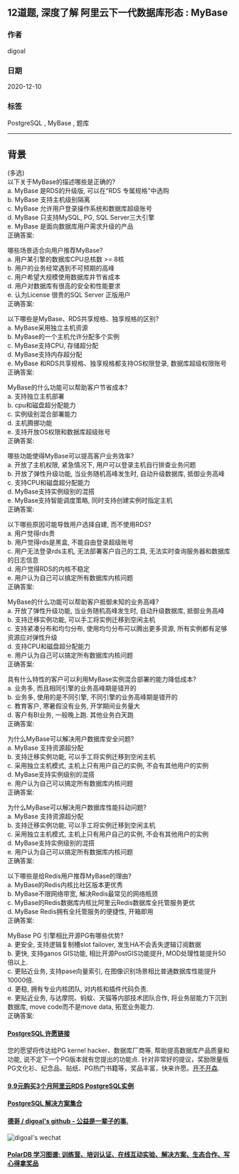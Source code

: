 ## 12道题, 深度了解 阿里云下一代数据库形态 : MyBase  
  
### 作者  
digoal  
  
### 日期  
2020-12-10   
  
### 标签  
PostgreSQL , MyBase , 题库   
  
----  
  
## 背景  
(多选)  
以下关于MyBase的描述哪些是正确的?   
a. MyBase 是RDS的升级版, 可以在“RDS 专属规格”中选购  
b. MyBase 支持主机级别隔离  
c. MyBase 允许用户登录操作系统和数据库超级账号  
d. MyBase 只支持MySQL, PG, SQL Server三大引擎  
e. MyBase 是面向数据库用户需求升级的产品  
正确答案:   
  
哪些场景适合向用户推荐MyBase?   
a. 用户某引擎的数据库CPU总核数 >= 8核  
b. 用户的业务经常遇到不可预期的高峰  
c. 用户希望大规模使用数据库并节省成本  
d. 用户对数据库有很高的安全和性能要求  
e. 认为License 很贵的SQL Server 正版用户  
正确答案:   
  
以下哪些是MyBase、RDS共享规格、独享规格的区别?   
a. MyBase采用独立主机资源  
b. MyBase的一个主机允许分配多个实例  
c. MyBase支持CPU, 存储超分配  
d. MyBase支持内存超分配  
e. MyBase 和RDS共享规格、独享规格都支持OS权限登录, 数据库超级权限账号  
正确答案:   
  
MyBase的什么功能可以帮助客户节省成本?   
a. 支持独立主机部署  
b. cpu和磁盘超分配能力  
c. 实例级别混合部署能力  
d. 主机腾挪功能  
e. 支持开放OS权限和数据库超级账号  
正确答案:   
  
哪些功能使得MyBase可以提高客户业务效率?   
a. 开放了主机权限, 紧急情况下, 用户可以登录主机自行排查业务问题  
b. 开放了弹性升级功能, 当业务随机高峰发生时, 自动升级数据库, 抵御业务高峰  
c. 支持CPU和磁盘超分配能力  
d. MyBase支持实例级别的混搭  
e. MyBase支持智能调度策略, 同时支持创建实例时指定主机  
正确答案:   
  
以下哪些原因可能导致用户选择自建, 而不使用RDS?   
a. 用户觉得rds贵  
b. 用户觉得rds是黑盒, 不能自由登录超级账号  
c. 用户无法登录rds主机, 无法部署客户自己的工具, 无法实时查询服务器和数据库的日志信息  
d. 用户觉得RDS的内核不稳定  
e. 用户认为自己可以搞定所有数据库内核问题  
正确答案:   
  
MyBase的什么功能可以帮助客户抵御未知的业务高峰?   
a. 开放了弹性升级功能, 当业务随机高峰发生时, 自动升级数据库, 抵御业务高峰  
b. 支持迁移实例功能, 可以手工将实例迁移到空闲主机  
c. 支持紧凑分布和均匀分布, 使用均匀分布可以腾出更多资源, 所有实例都有足够资源应对弹性升级  
d. 支持CPU和磁盘超分配能力  
e. 用户认为自己可以搞定所有数据库内核问题  
正确答案:   
  
具有什么特性的客户可以利用MyBase实例混合部署的能力降低成本?    
a. 业务多, 而且相同引擎的业务高峰期是错开的  
b. 业务多, 使用的是不同引擎, 不同引擎的业务高峰期是错开的  
c. 教育客户, 寒暑假没有业务, 开学期间业务量大  
d. 客户有BI业务, 一般晚上跑. 其他业务白天跑   
正确答案:   
  
为什么MyBase可以解决用户数据库安全问题?   
a. MyBase 支持资源超分配  
b. 支持迁移实例功能, 可以手工将实例迁移到空闲主机  
c. 采用独立主机模式, 主机上只有用户自己的实例, 不会有其他用户的实例  
d. MyBase支持实例级别的混搭  
e. 用户认为自己可以搞定所有数据库内核问题  
正确答案:   
  
为什么MyBase可以解决用户数据库性能抖动问题?   
a. MyBase 支持资源超分配  
b. 支持迁移实例功能, 可以手工将实例迁移到空闲主机  
c. 采用独立主机模式, 主机上只有用户自己的实例, 不会有其他用户的实例  
d. MyBase支持实例级别的混搭  
e. 用户认为自己可以搞定所有数据库内核问题  
正确答案:   
  
以下哪些是给Redis用户推荐MyBase的理由?  
a. MyBase的Redis内核比社区版本更优秀  
b. MyBase不限网络带宽, 解决Redis最常见的网络瓶颈  
c. MyBase的Redis数据库内核比阿里云Redis数据库全托管服务更优  
d. MyBase Redis拥有全托管服务的便捷性, 开箱即用  
正确答案:   
  
MyBase PG 引擎相比开源PG有哪些优势?  
a. 更安全, 支持逻辑复制槽slot failover, 发生HA不会丢失逻辑订阅数据  
b. 更快, 支持ganos GIS功能, 相比开源PostGIS功能提升, MOD处理性能提升50倍以上.   
c. 更贴近业务, 支持pase向量索引, 在图像识别场景相比普通数据库性能提升10000倍.  
d. 更稳, 拥有专业内核团队, 对内核和插件代码负责.   
e. 更贴近业务, 与达摩院、蚂蚁、天猫等内部技术团队合作, 将业务层能力下沉到数据库, move code而不是move data, 拓宽业务能力.   
正确答案:   
  
  
  
#### [PostgreSQL 许愿链接](https://github.com/digoal/blog/issues/76 "269ac3d1c492e938c0191101c7238216")
您的愿望将传达给PG kernel hacker、数据库厂商等, 帮助提高数据库产品质量和功能, 说不定下一个PG版本就有您提出的功能点. 针对非常好的提议，奖励限量版PG文化衫、纪念品、贴纸、PG热门书籍等，奖品丰富，快来许愿。[开不开森](https://github.com/digoal/blog/issues/76 "269ac3d1c492e938c0191101c7238216").  
  
  
#### [9.9元购买3个月阿里云RDS PostgreSQL实例](https://www.aliyun.com/database/postgresqlactivity "57258f76c37864c6e6d23383d05714ea")
  
  
#### [PostgreSQL 解决方案集合](https://yq.aliyun.com/topic/118 "40cff096e9ed7122c512b35d8561d9c8")
  
  
#### [德哥 / digoal's github - 公益是一辈子的事.](https://github.com/digoal/blog/blob/master/README.md "22709685feb7cab07d30f30387f0a9ae")
  
  
![digoal's wechat](../pic/digoal_weixin.jpg "f7ad92eeba24523fd47a6e1a0e691b59")
  
  
#### [PolarDB 学习图谱: 训练营、培训认证、在线互动实验、解决方案、生态合作、写心得拿奖品](https://www.aliyun.com/database/openpolardb/activity "8642f60e04ed0c814bf9cb9677976bd4")
  

